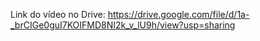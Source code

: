 Link do vídeo no Drive: https://drive.google.com/file/d/1a-_brCIGe0guI7KOIFMD8NI2k_v_lU9h/view?usp=sharing
